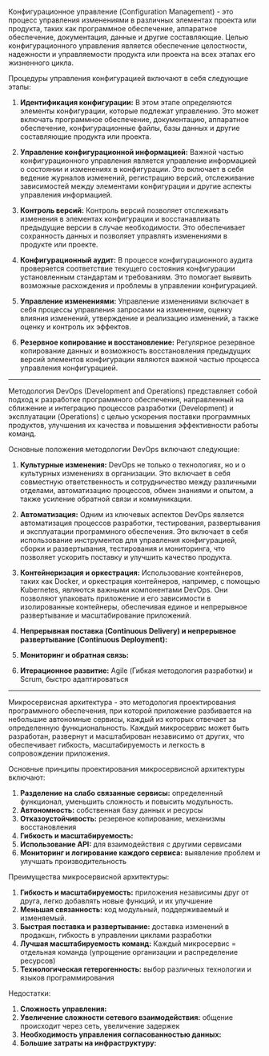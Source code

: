Конфигурационное управление (Configuration Management) - это процесс управления изменениями в различных элементах проекта или продукта, таких как программное обеспечение, аппаратное обеспечение, документация, данные и другие составляющие. Целью конфигурационного управления является обеспечение целостности, надежности и управляемости продукта или проекта на всех этапах его жизненного цикла.

Процедуры управления конфигурацией включают в себя следующие этапы:

1. **Идентификация конфигурации:** В этом этапе определяются элементы конфигурации, которые подлежат управлению. Это может включать программное обеспечение, документацию, аппаратное обеспечение, конфигурационные файлы, базы данных и другие составляющие продукта или проекта.

2. **Управление конфигурационной информацией:** Важной частью конфигурационного управления является управление информацией о состоянии и изменениях в конфигурации. Это включает в себя ведение журналов изменений, регистрацию версий, отслеживание зависимостей между элементами конфигурации и другие аспекты управления информацией.

3. **Контроль версий:** Контроль версий позволяет отслеживать изменения в элементах конфигурации и восстанавливать предыдущие версии в случае необходимости. Это обеспечивает сохранность данных и позволяет управлять изменениями в продукте или проекте.

4. **Конфигурационный аудит:** В процессе конфигурационного аудита проверяется соответствие текущего состояния конфигурации установленным стандартам и требованиям. Это помогает выявить возможные расхождения и проблемы в управлении конфигурацией.

5. **Управление изменениями:** Управление изменениями включает в себя процессы управления запросами на изменение, оценку влияния изменений, утверждение и реализацию изменений, а также оценку и контроль их эффектов.

6. **Резервное копирование и восстановление:** Регулярное резервное копирование данных и возможность восстановления предыдущих версий элементов конфигурации являются важной частью процесса управления конфигурацией.

------------

Методология DevOps (Development and Operations) представляет собой подход к разработке программного обеспечения, направленный на сближение и интеграцию процессов разработки (Development) и эксплуатации (Operations) с целью ускорения поставки программных продуктов, улучшения их качества и повышения эффективности работы команд.

Основные положения методологии DevOps включают следующие:

1. **Культурные изменения:** DevOps не только о технологиях, но и о культурных изменениях в организации. Это включает в себя совместную ответственность и сотрудничество между различными отделами, автоматизацию процессов, обмен знаниями и опытом, а также усиление обратной связи и коммуникации.

2. **Автоматизация:** Одним из ключевых аспектов DevOps является автоматизация процессов разработки, тестирования, развертывания и эксплуатации программного обеспечения. Это включает в себя использование инструментов для управления конфигурацией, сборки и развертывания, тестирования и мониторинга, что позволяет ускорить поставку и улучшить качество продукта.

3. **Контейнеризация и оркестрация:** Использование контейнеров, таких как Docker, и оркестрация контейнеров, например, с помощью Kubernetes, являются важными компонентами DevOps. Они позволяют упаковать приложение и его зависимости в изолированные контейнеры, обеспечивая единое и непрерывное развертывание и масштабирование приложений.

4. **Непрерывная поставка (Continuous Delivery) и непрерывное развертывание (Continuous Deployment):**
5. **Мониторинг и обратная связь:**
6. **Итерационное развитие:** Agile (Гибкая методология разработки) и Scrum, быстро адаптироваться 

---------

Микросервисная архитектура - это методология проектирования программного обеспечения, при которой приложение разбивается на небольшие автономные сервисы, каждый из которых отвечает за определенную функциональность. Каждый микросервис может быть разработан, развернут и масштабирован независимо от других, что обеспечивает гибкость, масштабируемость и легкость в сопровождении приложения.

Основные принципы проектирования микросервисной архитектуры включают:

1. **Разделение на слабо связанные сервисы:** определенный функционал, уменьшить сложность и повысить модульность.
2. **Автономность:** собственная базу данных и ресурсы
3. **Отказоустойчивость:** резервное копирование, механизмы восстановления
4. **Гибкость и масштабируемость:**
5. **Использование API:** для взаимодействия с другими сервисами
6. **Мониторинг и логирование каждого сервиса:** выявление проблем и улучшать производительность

Преимущества микросервисной архитектуры:

1. **Гибкость и масштабируемость:** приложения независимы друг от друга, легко добавлять новые функций, и их улучшение
2. **Меньшая связанность:** код модульный, поддерживаемый и изменяемый.
3. **Быстрая поставка и развертывание:** доставка изменений в продакшн, гибкость в управлении циклами разработки
4. **Лучшая масштабируемость команд:** Каждый микросервис = отдельная команда (упрощение организации и распределение ресурсов)
5. **Технологическая гетерогенность:** выбор различных технологии и языков программирования

Недостатки:

1. **Сложность управления:**
2. **Увеличение сложности сетевого взаимодействия:** общение происходит через сеть, увеличение задержек
3. **Необходимость управления согласованностью данных:** 
4. **Большие затраты на инфраструктуру:**
